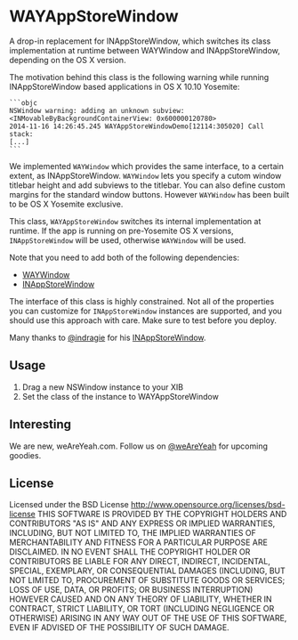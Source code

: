 WAYAppStoreWindow
=========

A drop-in replacement for INAppStoreWindow, which switches its class implementation at runtime between WAYWindow and INAppStoreWindow, depending on the OS X version.

The motivation behind this class is the following warning while running INAppStoreWindow based applications in OS X 10.10 Yosemite:

	```objc
	NSWindow warning: adding an unknown subview: <INMovableByBackgroundContainerView: 0x600000120780>
	2014-11-16 14:26:45.245 WAYAppStoreWindowDemo[12114:305020] Call stack:
	[...]
	```

We implemented ```WAYWindow``` which provides the same interface, to a certain extent, as INAppStoreWindow. ```WAYWindow``` lets you specify a cutom window titlebar height and add subviews to the titlebar. You can also define custom margins for the standard window buttons. However ```WAYWindow``` has been built to be OS X Yosemite exclusive.

This class, ```WAYAppStoreWindow``` switches its internal implementation at runtime. If the app is running on pre-Yosemite OS X versions, ```INAppStoreWindow``` will be used, otherwise ```WAYWindow``` will be used.

Note that you need to add both of the following dependencies:

* [WAYWindow](https://github.com/weAreYeah/WAYWindow/)
* [INAppStoreWindow](https://github.com/indragiek/INAppStoreWindow/)

The interface of this class is highly constrained. Not all of the properties you can customize for ```INAppStoreWindow``` instances are supported, and you should use this approach with care. Make sure to test before you deploy.

Many thanks to [@indragie](http://twitter.com/indragie) for his [INAppStoreWindow](https://github.com/indragiek/INAppStoreWindow/).

Usage
-----

1. Drag a new NSWindow instance to your XIB
2. Set the class of the instance to WAYAppStoreWindow

Interesting
-----------
We are new, weAreYeah.com.
Follow us on [@weAreYeah](http://twitter.com/weAreYeah) for upcoming goodies.

License
-------
Licensed under the BSD License <http://www.opensource.org/licenses/bsd-license>
THIS SOFTWARE IS PROVIDED BY THE COPYRIGHT HOLDERS AND CONTRIBUTORS "AS IS" AND ANY
EXPRESS OR IMPLIED WARRANTIES, INCLUDING, BUT NOT LIMITED TO, THE IMPLIED WARRANTIES
OF MERCHANTABILITY AND FITNESS FOR A PARTICULAR PURPOSE ARE DISCLAIMED. IN NO EVENT
SHALL THE COPYRIGHT HOLDER OR CONTRIBUTORS BE LIABLE FOR ANY DIRECT, INDIRECT,
INCIDENTAL, SPECIAL, EXEMPLARY, OR CONSEQUENTIAL DAMAGES (INCLUDING, BUT NOT LIMITED
TO, PROCUREMENT OF SUBSTITUTE GOODS OR SERVICES; LOSS OF USE, DATA, OR PROFITS; OR
BUSINESS INTERRUPTION) HOWEVER CAUSED AND ON ANY THEORY OF LIABILITY, WHETHER IN CONTRACT,
STRICT LIABILITY, OR TORT (INCLUDING NEGLIGENCE OR OTHERWISE) ARISING IN ANY WAY OUT OF
THE USE OF THIS SOFTWARE, EVEN IF ADVISED OF THE POSSIBILITY OF SUCH DAMAGE.

